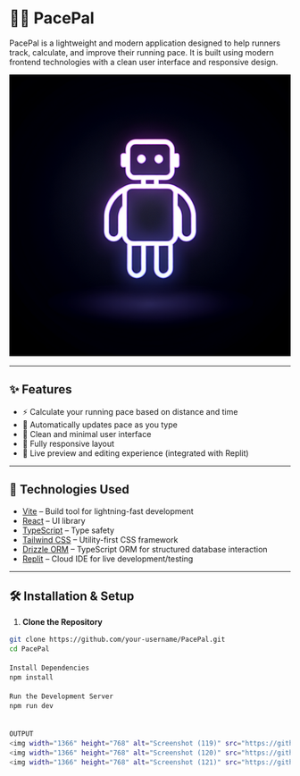 # 🏃‍♂️ PacePal

PacePal is a lightweight and modern application designed to help runners track, calculate, and improve their running pace. It is built using modern frontend technologies with a clean user interface and responsive design.

![PacePal Logo](generated-icon.png)

---

## ✨ Features

- ⚡ Calculate your running pace based on distance and time
- 🧮 Automatically updates pace as you type
- 🎯 Clean and minimal user interface
- 📱 Fully responsive layout
- 🔄 Live preview and editing experience (integrated with Replit)

---

## 🚀 Technologies Used

- [Vite](https://vitejs.dev/) – Build tool for lightning-fast development
- [React](https://react.dev/) – UI library
- [TypeScript](https://www.typescriptlang.org/) – Type safety
- [Tailwind CSS](https://tailwindcss.com/) – Utility-first CSS framework
- [Drizzle ORM](https://orm.drizzle.team/) – TypeScript ORM for structured database interaction
- [Replit](https://replit.com/) – Cloud IDE for live development/testing

---

## 🛠️ Installation & Setup

1. **Clone the Repository**

```bash
git clone https://github.com/your-username/PacePal.git
cd PacePal

Install Dependencies
npm install

Run the Development Server
npm run dev


OUTPUT
<img width="1366" height="768" alt="Screenshot (119)" src="https://github.com/user-attachments/assets/0e2a013d-8191-424b-954e-666a464bc8db" />
<img width="1366" height="768" alt="Screenshot (120)" src="https://github.com/user-attachments/assets/95ff56fb-1492-47d4-83c5-edf1b5e547b0" />
<img width="1366" height="768" alt="Screenshot (121)" src="https://github.com/user-attachments/assets/0ed3fcc1-e825-4ef7-b581-0dbc26ef3d0e" />
